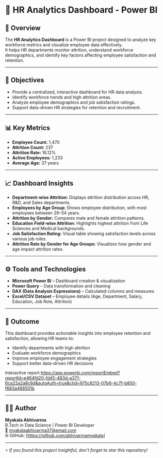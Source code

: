 # 🧩 HR Analytics Dashboard - Power BI

## 📘 Overview
The **HR Analytics Dashboard** is a Power BI project designed to analyze key workforce metrics and visualize employee data effectively.  
It helps HR departments monitor attrition, understand workforce demographics, and identify key factors affecting employee satisfaction and retention.

---

## 🎯 Objectives
- Provide a centralized, interactive dashboard for HR data analysis.  
- Identify workforce trends and high attrition areas.  
- Analyze employee demographics and job satisfaction ratings.  
- Support data-driven HR strategies for retention and recruitment.

---

## 📊 Key Metrics
- **Employee Count:** 1,470  
- **Attrition Count:** 237  
- **Attrition Rate:** 16.12%  
- **Active Employees:** 1,233  
- **Average Age:** 37 years  

---

## 📈 Dashboard Insights
- **Department-wise Attrition:** Displays attrition distribution across HR, R&D, and Sales departments.  
- **Employees by Age Group:** Shows employee distribution, with most employees between 26–34 years.  
- **Attrition by Gender:** Compares male and female attrition patterns.  
- **Education Field-wise Attrition:** Highlights highest attrition from Life Sciences and Medical backgrounds.  
- **Job Satisfaction Rating:** Visual table showing satisfaction levels across various job roles.  
- **Attrition Rate by Gender for Age Groups:** Visualizes how gender and age impact attrition rates.

---

## ⚙️ Tools and Technologies
- **Microsoft Power BI** – Dashboard creation & visualization  
- **Power Query** – Data transformation and cleaning  
- **DAX (Data Analysis Expressions)** – Calculated columns and measures  
- **Excel/CSV Dataset** – Employee details (Age, Department, Salary, Education, Job Role, Attrition)

---

## 🧠 Outcome
This dashboard provides actionable insights into employee retention and satisfaction, allowing HR teams to:  
- Identify departments with high attrition  
- Evaluate workforce demographics  
- Improve employee engagement strategies  
- Support better data-driven HR decisions

Interactive report
https://app.powerbi.com/reportEmbed?reportId=e464fd20-fd45-483d-a371-6ca22a2a8c6d&autoAuth=true&ctid=975c8213-07b6-4c7f-b850-f683a488501b

---

## 👨‍💻 Author
**Myakala Abhivarma**  
B.Tech in Data Science | Power BI Developer  
📧 myakalaabhivarma37@email.com  
🌐 GitHub: [https://github.com/abhivarmamyakala]

---

⭐ *If you found this project insightful, don’t forget to star this repository!*
